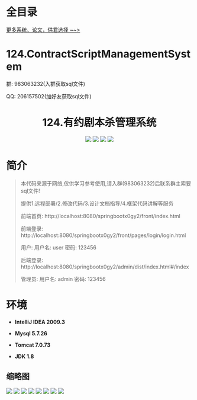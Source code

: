 # 全目录

[更多系统、论文，供君选择 ~~>](https://www.yuque.com/wisebit/blog)

# 124.ContractScriptManagementSystem

<p>群: 983063232(入群获取sql文件)</p>
<p>QQ: 206157502(加好友获取sql文件)</p>

<p><h1 align="center">124.有约剧本杀管理系统</h1></p>



<p align="center">
	<img src="https://img.shields.io/badge/jdk-1.8-orange.svg"/>
    <img src="https://img.shields.io/badge/springBoot-5.x-lightgrey.svg"/>
    <img src="https://img.shields.io/badge/vue-3.x-blue.svg"/>
    <img src="https://img.shields.io/badge/mysql-5.x-yellow.svg"/>
</p>

# 简介


> 本代码来源于网络,仅供学习参考使用,请入群(983063232)后联系群主索要sql文件!
>
> 提供1.远程部署/2.修改代码/3.设计文档指导/4.框架代码讲解等服务
> 
> 前端首页: http://localhost:8080/springbootx0gy2/front/index.html
>
> 前端登录: http://localhost:8080/springbootx0gy2/front/pages/login/login.html
>
> 用户: 用户名: user  密码: 123456
>
> 后端登录: http://localhost:8080/springbootx0gy2/admin/dist/index.html#/index
>
> 管理员: 用户名: admin 密码: 123456



# 环境

- <b>IntelliJ IDEA 2009.3</b>

- <b>Mysql 5.7.26</b>

- <b>Tomcat 7.0.73</b>

- <b>JDK 1.8</b>




## 缩略图

![](https://bitwise.oss-cn-heyuan.aliyuncs.com/2024/9/10/7e4e4f4f-e31a-4b18-a0cb-2aea641e2a3c.png)
![](https://bitwise.oss-cn-heyuan.aliyuncs.com/2024/9/10/079d5521-4e15-421c-b31f-a9a893afc5b5.png)
![](https://bitwise.oss-cn-heyuan.aliyuncs.com/2024/9/10/b82cbd91-0d49-4b9d-a879-671e9b3a84cc.png)
![](https://bitwise.oss-cn-heyuan.aliyuncs.com/2024/9/10/b99ffe35-30b2-4261-bff6-e95e2f8beac9.png)
![](https://bitwise.oss-cn-heyuan.aliyuncs.com/2024/9/10/226d9904-5fbf-47a3-8d07-f8d83dbb61b5.png)
![](https://bitwise.oss-cn-heyuan.aliyuncs.com/2024/9/10/4607bc02-95ce-4306-b4ff-19b7afd8456a.png)
![](https://bitwise.oss-cn-heyuan.aliyuncs.com/2024/9/10/cc4b8af0-c55a-42fe-9000-81ecdb67340b.png)
![](https://bitwise.oss-cn-heyuan.aliyuncs.com/2024/9/10/7c0d3592-8fc7-4eb2-93e5-4a72bed57b5d.png)


